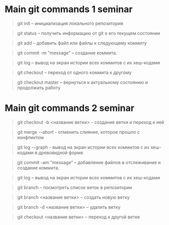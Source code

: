 # Main git commands 1 seminar

>git init – инициализация локального репозитория

>git status – получить информацию от git о его текущем состоянии

>git add – добавить файл или файлы к следующему коммиту

>git commit -m “message” – создание коммита.

>git log – вывод на экран истории всех коммитов с их хеш-кодами

>git checkout – переход от одного коммита к другому

>git checkout master – вернуться к актуальному состоянию и продолжить работу


# Main git commands 2 seminar

>git checkout  -b <название ветки> - создание ветки и переход к ней

>git merge --abort - отменить слияние, которое прошло с конфликтом

>git log --graph - вывод на экран истории всех коммитов с их хеш-кодами в древовидной форме

>git commit -am “message” – добавление файлов в отслеживание и       создание коммита.

>git log – вывод на экран истории всех коммитов с их хеш-кодами

>git branch – посмотреть список веток в репозитории

>git branch <название ветки> – создать новую ветку

>git branch -d <название ветки> – удалить ветку

>git checkout <название ветки> – переход к другой ветке
